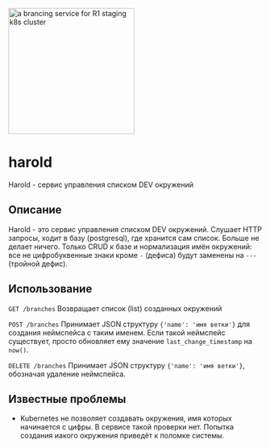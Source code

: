 <img title="Harold" alt="a brancing service for R1 staging k8s cluster" width=250px
  height=auto src="https://vignette.wikia.nocookie.net/fallout/images/0/0f/FO02_NPC_Harold_G.png/revision/latest?cb=20100812023117">

# harold

Harold - сервис управления списком DEV окружений

## Описание
Harold - это сервис управления списком DEV окружений. Слушает HTTP запросы, ходит в базу (postgresql), где хранится сам список. Больше не делает ничего. Только CRUD к базе и нормализация имён окружений: все не цифробуквенные знаки кроме `-` (дефиса) будут заменены на `---` (тройной дефис).

## Использование
`GET /branches`
Возвращает список (list) созданных окружений

`POST /branches`
Принимает JSON структуру `{'name': 'имя ветки'}` для создания неймспейса с таким именем. Если такой неймспейс существует, просто обновляет ему значение `last_change_timestamp` на `now()`.

`DELETE /branches`
Принимает JSON структуру `{'name': 'имя ветки'}`, обозначая удаление неймспейса.

## Известные проблемы
- Kubernetes не позволяет создавать окружения, имя которых начинается с цифры. В сервисе такой проверки нет. Попытка создания иакого окружения приведёт к поломке системы.
